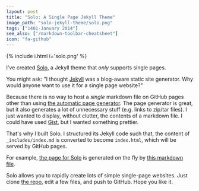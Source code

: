 ```yaml
---
layout: post
title: "Solo: A Single Page Jekyll Theme"
image_path: "solo-jekyll-theme/solo.png"
tags: ["1401-January 2014"]
see_also: ["/markdown-toolbar-cheatsheet"]
icon: "fa-github"
---
```


{% include i.html i='solo.png' %}

I've created [Solo](http://solo.chibi.io/), a Jekyll theme that *only* supports single pages.

You might ask: "I thought [Jekyll](http://jekyllrb.com/) was a blog-aware static site generator. Why would anyone want to use it for a single page website?"

Because there is no way to host a *single* markdown file on GitHub pages other than using [the automatic page generator](https://help.github.com/articles/creating-pages-with-the-automatic-generator). The page generator is great, but it also generates a lot of unnecessary stuff (e.g. links to zip/tar files). I just wanted to display, without clutter, the contents of a markdown file. I could have used [Gist](http://gist.github.com/), but I wanted something prettier.

That's why I built Solo. I structured its Jekyll code such that, the content of `_includes/index.md` is converted to become `index.html`, which will be served by GitHub pages.

For example, [the page for Solo](http://solo.chibi.io/) is generated on the fly by [this markdown file](https://github.com/chibicode/solo/blob/gh-pages/_includes/index.md).

Solo allows you to rapidly create lots of simple single-page websites. Just clone [the repo](https://github.com/chibicode/solo), edit a few files, and push to GitHub. Hope you like it.
